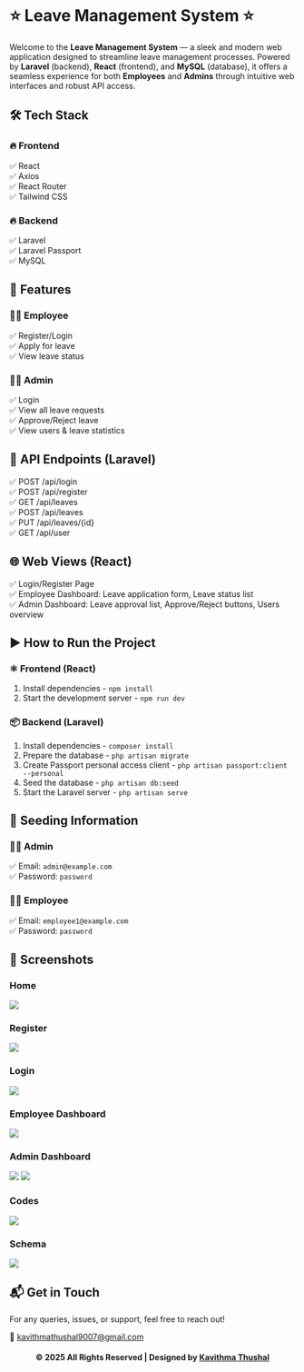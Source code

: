 # ⭐ Leave Management System ⭐

Welcome to the **Leave Management System** — a sleek and modern web application designed to streamline leave management
processes. Powered by **Laravel** (backend), **React** (frontend), and **MySQL** (database), it offers a seamless
experience for both **Employees** and **Admins** through intuitive web interfaces and robust API access.

## 🛠️ Tech Stack

### 🔥 Frontend

✅ React<br/>
✅ Axios<br/>
✅ React Router<br/>
✅ Tailwind CSS<br/>

### 🔥 Backend

✅ Laravel<br/>
✅ Laravel Passport<br/>
✅ MySQL<br/>

## 🚀 Features

### 👨‍💼 Employee
✅ Register/Login<br/>
✅ Apply for leave<br/>
✅ View leave status<br/>

### 👨‍💻 Admin
✅ Login<br/>
✅ View all leave requests<br/>
✅ Approve/Reject leave<br/>
✅ View users & leave statistics<br/>

## 🔗 API Endpoints (Laravel)

✅ POST /api/login<br/>
✅ POST /api/register<br/>
✅ GET /api/leaves<br/>
✅ POST /api/leaves<br/>
✅ PUT /api/leaves/{id}<br/>
✅ GET /api/user<br/>

## 🌐 Web Views (React)

✅ Login/Register Page<br/>
✅ Employee Dashboard: Leave application form, Leave status list<br/>
✅ Admin Dashboard: Leave approval list, Approve/Reject buttons, Users overview<br/>

## ▶️ How to Run the Project

### ⚛️ Frontend (React)
1. Install dependencies - `npm install`
2. Start the development server - `npm run dev`

### 📦 Backend (Laravel)
1. Install dependencies - `composer install`
2. Prepare the database - `php artisan migrate`
3. Create Passport personal access client - `php artisan passport:client --personal`
4. Seed the database - `php artisan db:seed`
5. Start the Laravel server - `php artisan serve`

## 🔄 Seeding Information

### 👨‍💼 Admin
✅ Email: `admin@example.com`<br/>
✅ Password: `password`<br/>

### 👨‍💻 Employee
✅ Email: `employee1@example.com`<br/>
✅ Password: `password`<br/>

## 📸 Screenshots

### Home

<img src="ss/Home.png">

### Register

<img src="ss/Register.png">

### Login

<img src="ss/Login.png">

### Employee Dashboard

<img src="ss/Employee-Dashboard.png">

### Admin Dashboard

<img src="ss/Admin-Dashboard.png">
<img src="ss/Admin-Dashboard-2.png">

### Codes

<img src="ss/Codes.png">

### Schema

<img src="ss/Schema.png">

## 📬 Get in Touch

For any queries, issues, or support, feel free to reach out!

📧 [kavithmathushal9007@gmail.com](mailto:kavithmathushal9007@gmail.com)

<div align="center">

#### © 2025 All Rights Reserved | Designed by [Kavithma Thushal](https://github.com/Kavithma-Thushal)

</div>